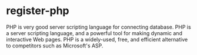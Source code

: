 # register-php
PHP is very good server scripting language for connecting database. PHP is a server scripting language, and a powerful tool for making dynamic and interactive Web pages.  PHP is a widely-used, free, and efficient alternative to competitors such as Microsoft's ASP.
